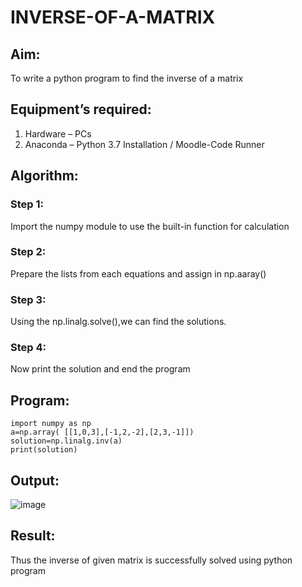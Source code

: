 # INVERSE-OF-A-MATRIX
## Aim:
To write a python program to find the inverse of a matrix
## Equipment’s required:
1. 	Hardware – PCs
2. 	Anaconda – Python 3.7 Installation / Moodle-Code Runner
## Algorithm:

### Step 1: 
Import the numpy module to use the built-in function for calculation 
### Step 2: 
Prepare the lists from each equations and assign in np.aaray()
### Step 3:
Using the np.linalg.solve(),we can find the solutions. 
### Step 4: 
Now print the solution and end the program

## Program:
```
import numpy as np
a=np.array( [[1,0,3],[-1,2,-2],[2,3,-1]])
solution=np.linalg.inv(a)
print(solution)
```
## Output:

![image](https://github.com/user-attachments/assets/339611f0-82a7-4fad-8f9e-9623f7514cbf)

## Result:
Thus the inverse of given matrix is successfully solved using python program

